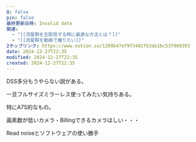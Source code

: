 ```yaml
---
Q: false
pin: false
最終更新日時: Invalid date
関連:
  - "[[流星群を生配信する時に最適な方法とは？]]"
  - "[[流星群を動画で撮りたい]]"
2ホップリンク: https://www.notion.so/1209b47ef9f3482fb3de1bc537969393
date: 2024-12-27T22:35
modified: 2024-12-27T22:35
created: 2024-12-27T22:35
---
```

DSS多分もうやらない説がある。

  
一旦フルサイズミラーレス使ってみたい気持ちある。  

特にA7S的なもの。

  

画素数が低いカメラ・Billingできるカメラほしい・・・

  

Read noiseとソフトウェアの使い勝手